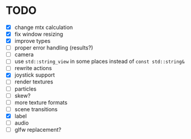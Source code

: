 # TODO
* [x] change mtx calculation
* [x] fix window resizing
* [x] improve types
* [ ] proper error handling (results?)
* [ ] camera
* [ ] use `std::string_view` in some places instead of `const std::string&`
* [ ] rewrite actions
* [x] joystick support
* [ ] render textures
* [ ] particles
* [ ] skew?
* [ ] more texture formats
* [ ] scene transitions
* [x] label
* [ ] audio
* [ ] glfw replacement?
